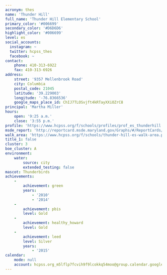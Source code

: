 ```yaml
---
acronym: thes
name: 'Thunder Hill'
full_name: 'Thunder Hill Elementary School'
primary_color: '#006699'
secondary_color: '#D6D6D6'
highlight_color: '#006699'
level: es
social_accounts:
  instagram: ~
  twitter: hcpss_thes
  facebook: ~
contact:
    phone: 410-313-6922
    fax: 410-313-6926
address:
    street: '9357 Mellenbrook Road'
    city: Columbia
    postal_code: 21045
    latitude: '39.229003'
    longitude: '-76.8366536'
    google_maps_place_id: ChIJ7TLOSvjft4kRTayXXiOZrC8
principal: 'Martha Miller'
hours:
    open: '9:25 a.m.'
    close: '3:55 p.m.'
profile: 'https://www.hcpss.org/f/schools/profiles/prof_es_thunderhill.pdf'
msde_report: 'http://reportcard.msde.maryland.gov/Graphs/#/ReportCards/ReportCardSchool/1//1/13/0605/'
walk_area: 'https://www.hcpss.org/f/schools/thunder-hill-es-walk-area.pdf'
title_1: false
cluster: 3
boe_cluster: A
environment:
    water:
        source: city
        extended_testing: false
mascot: Thunderbirds
achievements:
    -
        achievement: green
        years:
            - '2010'
            - '2014'
    -
        achievement: pbis
        level: Gold
    -
        achievement: healthy_howard
        level: Gold
    -
        achievement: leed
        level: Silver
        years:
            - '2015'
calendar:
    mode: null
    account: hcpss.org_m5lflp7fcvih9f9lcokkq54moo@group.calendar.google.com
---
```

